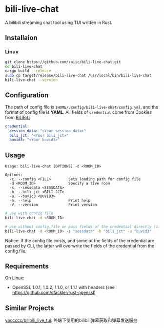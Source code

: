 # bili-live-chat

A bilibili streaming chat tool using TUI written in Rust.

## Installaion

### Linux

```bash
git clone https://github.com/zaiic/bili-live-chat.git
cd bili-live-chat
cargo build --release
sudo cp target/release/bili-live-chat /usr/local/bin/bili-live-chat
bili-live-chat --version
```

## Configuration

The path of config file is `$HOME/.config/bili-live-chat/config.yml`, and the format of config file is **YAML**.
All fields of `credential` come from Cookies from [BiLiBiLi](https://www.bilibili.com).

```yaml
credential:
  session_data: "<Your session_data>"
  bili_jct: "<Your bili_jct>"
  buvid3: "<Your buvid3>"
```

## Usage

```
Usage: bili-live-chat [OPTIONS] -d <ROOM_ID>

Options:
  -c, --config <FILE>        Sets loading path for config file
  -d <ROOM_ID>               Specify a live room
  -s, --sessdata <SESSDATA>  
  -b, --bili_jct <BILI_JCT>  
  -u, --buvid3 <BUVID3>      
  -h, --help                 Print help
  -V, --version              Print version
```
```bash
# use with config file
bili-live-chat -d <ROOM_ID>

# use without config file or pass fields of the credential directly (if the config file does not exist)
bili-live-chat -d <ROOM_ID> -s "sessdata" -b "bili_jct" -u "buvid3"
```

Notice: If the config file exists, and some of the fields of the credential are passed by CLI, the latter will overwrite the fields of the credential from the config file.

## Requirements

On Linux:
- OpenSSL 1.0.1, 1.0.2, 1.1.0, or 1.1.1 with headers (see https://github.com/sfackler/rust-openssl)

## Similar Projects

[yaocccc/bilibili_live_tui](https://github.com/yaocccc/bilibili_live_tui): 终端下使用的bilibili弹幕获取和弹幕发送服务 
